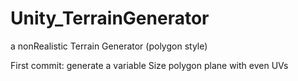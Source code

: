 # Unity_TerrainGenerator
a nonRealistic Terrain Generator (polygon style)

First commit: generate a variable Size polygon plane with even UVs
